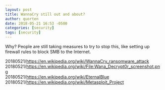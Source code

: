 ```yaml
---
layout: post
title: WannaCry still out and about?
author: quorten
date: 2018-05-21 16:53 -0500
categories: [security]
tags: [security]
---
```


Why?  People are still taking measures to try to stop this, like
setting up firewall rules to block SMB to the Internet.

20180521/https://en.wikipedia.org/wiki/WannaCry_ransomware_attack  
20180521/https://en.wikipedia.org/wiki/File:Wana_Decrypt0r_screenshot.png  
20180521/https://en.wikipedia.org/wiki/EternalBlue  
20180521/https://en.wikipedia.org/wiki/Metasploit_Project

